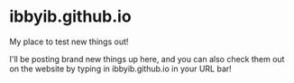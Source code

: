 ibbyib.github.io
================

My place to test new things out!

I'll be posting brand new things up here, and you can also check them out on the website by typing in ibbyib.github.io in your URL bar!
